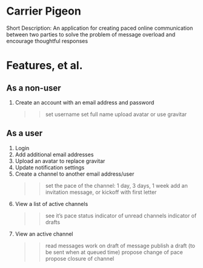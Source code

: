 Carrier Pigeon
==============

Short Description:
An application for creating paced online communication between two parties to solve the problem of message overload and encourage thoughtful responses


Features, et al.
================

As a non-user
-------------
1.  Create an account with an email address and password
	>> set username
	>> set full name
	>> upload avatar or use gravitar
	>> 
	
As a user
---------

1.  Login
2.  Add additional email addresses
3.  Upload an avatar to replace gravitar
4.  Update notification settings
5.  Create a channel to another email address/user
	>> set the pace of the channel: 1 day, 3 days, 1 week
	>> add an invitation message, or kickoff with first letter
6.  View a list of active channels
	>> see it’s pace status
	>> indicator of unread channels
	>> indicator of drafts 
7.	View an active channel
	>> read messages
	>> work on draft of message
	>> publish a draft (to be sent when at queued time)
	>> propose change of pace
	>> propose closure of channel
